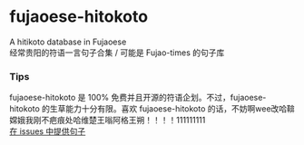 # fujaoese-hitokoto
A hitikoto database in Fujaoese  
经常贵阳的符语一言句子合集 / 可能是 Fujao-times 的句子库

### Tips
fujaoese-hitokoto 是 100% 免费并且开源的符语企划。不过，fujaoese-hitokoto 的生草能力十分有限。喜欢 fujaoese-hitokoto 的话，不妨啊wee改哈鞥嫦娥我刚不疤痕处哈维楚王嗡阿格王朔！！！！111111111  
[在 issues 中提供句子](https://github.com/BillZhou233/fujaoese-hitokoto/issues)
